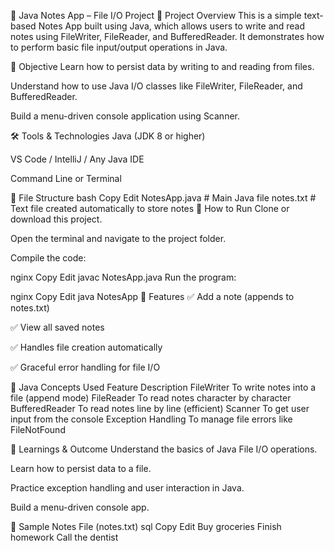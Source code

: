 📒 Java Notes App – File I/O Project
🧾 Project Overview
This is a simple text-based Notes App built using Java, which allows users to write and read notes using FileWriter, FileReader, and BufferedReader. It demonstrates how to perform basic file input/output operations in Java.

🎯 Objective
Learn how to persist data by writing to and reading from files.

Understand how to use Java I/O classes like FileWriter, FileReader, and BufferedReader.

Build a menu-driven console application using Scanner.

🛠️ Tools & Technologies
Java (JDK 8 or higher)

VS Code / IntelliJ / Any Java IDE

Command Line or Terminal

📂 File Structure
bash
Copy
Edit
NotesApp.java     # Main Java file
notes.txt         # Text file created automatically to store notes
🚀 How to Run
Clone or download this project.

Open the terminal and navigate to the project folder.

Compile the code:

nginx
Copy
Edit
javac NotesApp.java
Run the program:

nginx
Copy
Edit
java NotesApp
🧪 Features
✅ Add a note (appends to notes.txt)

✅ View all saved notes

✅ Handles file creation automatically

✅ Graceful error handling for file I/O

📘 Java Concepts Used
Feature	Description
FileWriter	To write notes into a file (append mode)
FileReader	To read notes character by character
BufferedReader	To read notes line by line (efficient)
Scanner	To get user input from the console
Exception Handling	To manage file errors like FileNotFound

🧠 Learnings & Outcome
Understand the basics of Java File I/O operations.

Learn how to persist data to a file.

Practice exception handling and user interaction in Java.

Build a menu-driven console app.

📌 Sample Notes File (notes.txt)
sql
Copy
Edit
Buy groceries
Finish homework
Call the dentist
